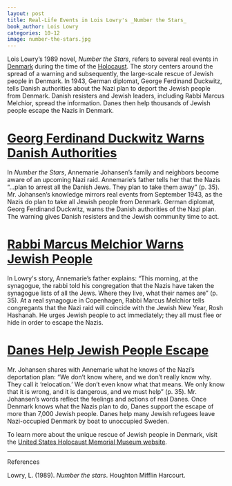 ```yaml
---
layout: post
title: Real-Life Events in Lois Lowry's _Number the Stars_
book_author: Lois Lowry
categories: 10-12
image: number-the-stars.jpg
---
```


Lois Lowry’s 1989 novel, _Number the Stars_, refers to several real events in
[Denmark](https://www.google.com/maps/place/Denmark/@53.2712158,6.0106254,5.16z/data=!4m5!3m4!1s0x464b27b6ee945ffb:0x528743d0c3e092cd!8m2!3d56.26392!4d9.501785)
during the time of the
[Holocaust](https://encyclopedia.ushmm.org/content/en/article/introduction-to-the-holocaust).
The story centers around the spread of a warning and subsequently, the
large-scale rescue of Jewish people in Denmark. In 1943, German diplomat, George
Ferdinand Duckwitz, tells Danish authorities about the Nazi plan to deport the
Jewish people from Denmark. Danish resisters and Jewish leaders, including Rabbi
Marcus Melchior, spread the information. Danes then help thousands of Jewish
people escape the Nazis in Denmark.

# [Georg Ferdinand Duckwitz Warns Danish Authorities](https://encyclopedia.ushmm.org/content/en/photo/portrait-of-georg-duckwitz)

In _Number the Stars_, Annemarie Johansen’s family and neighbors become aware of
an upcoming Nazi raid. Annemarie’s father tells her that the Nazis “...plan to arrest all
the Danish Jews. They plan to take them away” (p. 35). Mr. Johansen’s knowledge
mirrors real events from September 1943, as the Nazis do plan to take all
Jewish people from Denmark. German diplomat, Georg Ferdinand Duckwitz,
warns the Danish authorities of the Nazi plan. The warning gives Danish
resisters and the Jewish community time to act.

# [Rabbi Marcus Melchior Warns Jewish People](https://encyclopedia.ushmm.org/content/en/photo/danish-chief-rabbi-who-warned-that-the-germans-intended-to-round-up-denmarks-jews)

In Lowry's story, Annemarie’s father explains: “This morning, at the synagogue, the
rabbi told his congregation that the Nazis have taken the synagogue lists of all
the Jews. Where they live, what their names are” (p. 35). At a real synagogue in Copenhagen, Rabbi Marcus Melchior
tells congregants that the Nazi raid will coincide with the Jewish New
Year, Rosh Hashanah. He urges Jewish people to act immediately; they all must
flee or hide in order to escape the Nazis.

# [Danes Help Jewish People Escape](https://encyclopedia.ushmm.org/content/en/photo/danish-fishermen-ferry-jews-to-safety?parent=en%2F11287)

Mr. Johansen shares with Annemarie what he knows of the Nazi’s deportation plan:
“We don’t know where, and we don’t really know why. They call it ‘relocation.’
We don’t even know what that means. We only know that it is wrong, and it is
dangerous, and we must help” (p. 35). Mr. Johansen’s words reflect the feelings
and actions of real Danes. Once Denmark knows what the Nazis plan to do, Danes
support the escape of more than 7,000 Jewish people. Danes help many Jewish
refugees leave Nazi-occupied Denmark by boat to unoccupied Sweden.

To learn more about the unique rescue of Jewish people in Denmark, visit the
[United States Holocaust Memorial Museum
website](https://encyclopedia.ushmm.org/content/en/article/rescue-in-denmark).

---
References

Lowry, L. (1989). _Number the stars_. Houghton Mifflin Harcourt.
